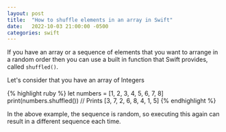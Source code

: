 ```yaml
---
layout: post
title:  "How to shuffle elements in an array in Swift"
date:   2022-10-03 21:00:00 -0500
categories: swift
---
```


If you have an array or a sequence of elements that you want to arrange in a random order then
you can use a built in function that Swift provides, called `shuffled()`.

Let's consider that you have an array of Integers

{% highlight ruby %}
let numbers = [1, 2, 3, 4, 5, 6, 7, 8]
print(numbers.shuffled()) // Prints [3, 7, 2, 6, 8, 4, 1, 5]
{% endhighlight %}

In the above example, the sequence is random, so executing this again can result in a
different sequence each time.
